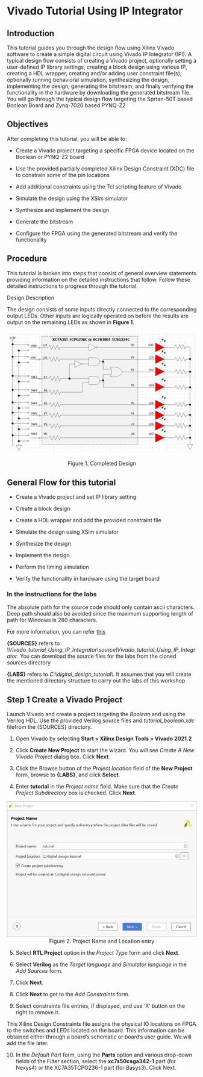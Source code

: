 # Vivado Tutorial Using IP Integrator

## Introduction

This tutorial guides you through the design flow using Xilinx Vivado software to create a simple digital circuit using Vivado IP Integrator (IPI). A typical design flow consists of creating a Vivado project, optionally setting a user-defined IP library settings, creating a block design using various IP, creating a HDL wrapper, creating and/or adding user constraint file(s), optionally running behavioral simulation, synthesizing the design, implementing the design, generating the bitstream, and finally verifying the functionality in the hardware by downloading the generated bitstream file.  You will go through the typical design flow targeting the Sprtan-50T based Boolean Board and Zynq-7020 based PYNQ-Z2

## Objectives

After completing this tutorial, you will be able to:

- Create a Vivado project targeting a specific FPGA device located on the Boolean or PYNQ-Z2 board

-  Use the provided partially completed Xilinx Design Constraint (XDC) file to constrain some of the pin locations

-  Add additional constraints using the Tcl scripting feature of Vivado

- Simulate the design using the XSim simulator

- Synthesize and implement the design 

- Generate the bitstream

- Configure the FPGA using the generated bitstream and verify the functionality

## Procedure 

This tutorial is broken into steps that consist of general overview statements providing information on the detailed instructions that follow. Follow these detailed instructions to progress through the tutorial.

Design Description

The design consists of some inputs directly connected to the corresponding output LEDs. Other inputs are logically operated on before the results are output on the remaining LEDs as shown in **Figure 1**. 

![fig1](img/Vivado_Tutorial_Using_IP_Integrator/fig1.png)

<center>Figure 1. Completed Design</center>

## General Flow for this tutorial

- Create a Vivado project and set IP library setting

- Create a block design

- Create a HDL wrapper and add the provided constraint file

- Simulate the design using XSim simulator

- Synthesize the design

- Implement the design

- Perform the timing simulation

- Verify the functionality in hardware using the target board

###  In the instructions for the labs

The absolute path for the source code should only contain ascii characters. Deep path should also be avoided since the maximum supporting length of path for Windows is 260 characters.

For more information, you can refer [this](https://www.xilinx.com/support/documentation/sw_manuals/xilinx2020_2/ug973-vivado-release-notes-install-license.pdf)

**{SOURCES}** refers to *\\Vivado_tutorial_Using_IP_Integrator\\source\\Vivado_tutorial_Using_IP_Integrator*. You can download the source files for the labs from the cloned sources directory

**{LABS}** refers to *C:\digital_design_tutorial\\*. It assumes that you will create the mentioned directory structure to carry out the labs of this workshop

## Step 1 Create a Vivado Project 

Launch Vivado and create a project targeting the *Boolean* and using the Verilog HDL. Use the provided Verilog source files and *tutorial_boolean.xdc*  filefrom the {SOURCES} directory.

1. Open Vivado by selecting **Start > Xilinx Design Tools > Vivado 2021.2**

2. Click **Create New Project** to start the wizard. You will see *Create A New Vivado Project* dialog box. Click **Next**.

3. Click the Browse button of the *Project location* field of the **New Project** form, browse to **{LABS}**, and click **Select**.

4. Enter **tutorial** in the *Project name* field.  Make sure that the *Create Project Subdirectory* box is checked.  Click **Next**.

<img src="img/Vivado_Tutorial_Using_IP_Integrator/fig2.png" alt="image-20211223145422112" style="zoom:65%;" />

<center>Figure 2. Project Name and Location entry</center>


5. Select **RTL Project** option in the *Project Type* form and click **Next**.

6. Select **Verilog** as the *Target language* and *Simulator language* in the *Add Sources* form.

7. Click **Next**.

8. Click **Next** to get to the *Add Constraints*  form.
9. Select constraints file entries, if displayed, and use ‘X’ button on the right to remove it.

This Xilinx Design Constraints file assigns the physical IO locations on FPGA to the switches and LEDs located on the board.  This information can be obtained either through a board’s schematic or board’s user guide. We will add the file later.

10. In the *Default Part* form, using the **Parts** option and various drop-down fields of the Filter section, select the **xc7s50csga342-1** part (for Nexys4) or the XC7A35TCPG236-1 part (for Basys3). Click Next.

















































